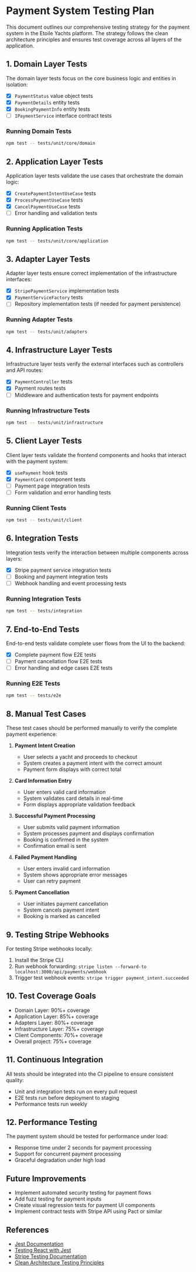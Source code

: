 # Payment System Testing Plan

This document outlines our comprehensive testing strategy for the payment system in the Etoile Yachts platform. The strategy follows the clean architecture principles and ensures test coverage across all layers of the application.

## 1. Domain Layer Tests

The domain layer tests focus on the core business logic and entities in isolation:

- [x] `PaymentStatus` value object tests
- [x] `PaymentDetails` entity tests
- [x] `BookingPaymentInfo` entity tests
- [ ] `IPaymentService` interface contract tests

### Running Domain Tests

```bash
npm test -- tests/unit/core/domain
```

## 2. Application Layer Tests

Application layer tests validate the use cases that orchestrate the domain logic:

- [x] `CreatePaymentIntentUseCase` tests
- [x] `ProcessPaymentUseCase` tests
- [x] `CancelPaymentUseCase` tests
- [ ] Error handling and validation tests

### Running Application Tests

```bash
npm test -- tests/unit/core/application
```

## 3. Adapter Layer Tests

Adapter layer tests ensure correct implementation of the infrastructure interfaces:

- [x] `StripePaymentService` implementation tests
- [x] `PaymentServiceFactory` tests
- [ ] Repository implementation tests (if needed for payment persistence)

### Running Adapter Tests

```bash
npm test -- tests/unit/adapters
```

## 4. Infrastructure Layer Tests

Infrastructure layer tests verify the external interfaces such as controllers and API routes:

- [x] `PaymentController` tests
- [x] Payment routes tests
- [ ] Middleware and authentication tests for payment endpoints

### Running Infrastructure Tests

```bash
npm test -- tests/unit/infrastructure
```

## 5. Client Layer Tests

Client layer tests validate the frontend components and hooks that interact with the payment system:

- [x] `usePayment` hook tests
- [x] `PaymentCard` component tests
- [ ] Payment page integration tests
- [ ] Form validation and error handling tests

### Running Client Tests

```bash
npm test -- tests/unit/client
```

## 6. Integration Tests

Integration tests verify the interaction between multiple components across layers:

- [x] Stripe payment service integration tests
- [ ] Booking and payment integration tests
- [ ] Webhook handling and event processing tests

### Running Integration Tests

```bash
npm test -- tests/integration
```

## 7. End-to-End Tests

End-to-end tests validate complete user flows from the UI to the backend:

- [x] Complete payment flow E2E tests
- [ ] Payment cancellation flow E2E tests
- [ ] Error handling and edge cases E2E tests

### Running E2E Tests

```bash
npm test -- tests/e2e
```

## 8. Manual Test Cases

These test cases should be performed manually to verify the complete payment experience:

1. **Payment Intent Creation**
   - User selects a yacht and proceeds to checkout
   - System creates a payment intent with the correct amount
   - Payment form displays with correct total

2. **Card Information Entry**
   - User enters valid card information
   - System validates card details in real-time
   - Form displays appropriate validation feedback

3. **Successful Payment Processing**
   - User submits valid payment information
   - System processes payment and displays confirmation
   - Booking is confirmed in the system
   - Confirmation email is sent

4. **Failed Payment Handling**
   - User enters invalid card information
   - System shows appropriate error messages
   - User can retry payment

5. **Payment Cancellation**
   - User initiates payment cancellation
   - System cancels payment intent
   - Booking is marked as cancelled

## 9. Testing Stripe Webhooks

For testing Stripe webhooks locally:

1. Install the Stripe CLI
2. Run webhook forwarding: `stripe listen --forward-to localhost:3000/api/payments/webhook`
3. Trigger test webhook events: `stripe trigger payment_intent.succeeded`

## 10. Test Coverage Goals

- Domain Layer: 90%+ coverage
- Application Layer: 85%+ coverage
- Adapters Layer: 80%+ coverage
- Infrastructure Layer: 75%+ coverage
- Client Components: 70%+ coverage
- Overall project: 75%+ coverage

## 11. Continuous Integration

All tests should be integrated into the CI pipeline to ensure consistent quality:

- Unit and integration tests run on every pull request
- E2E tests run before deployment to staging
- Performance tests run weekly

## 12. Performance Testing

The payment system should be tested for performance under load:

- Response time under 2 seconds for payment processing
- Support for concurrent payment processing
- Graceful degradation under high load

## Future Improvements

- Implement automated security testing for payment flows
- Add fuzz testing for payment inputs
- Create visual regression tests for payment UI components
- Implement contract tests with Stripe API using Pact or similar

## References

- [Jest Documentation](https://jestjs.io/docs/getting-started)
- [Testing React with Jest](https://reactjs.org/docs/testing.html)
- [Stripe Testing Documentation](https://stripe.com/docs/testing)
- [Clean Architecture Testing Principles](https://blog.cleancoder.com/uncle-bob/2012/08/13/the-clean-architecture.html)